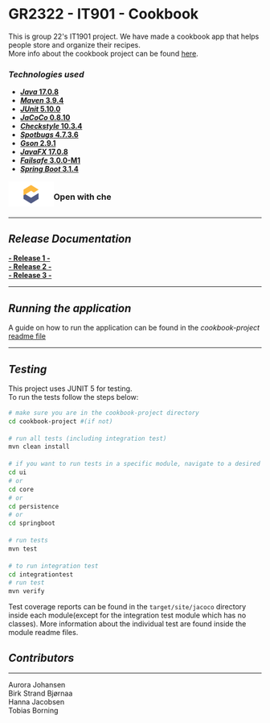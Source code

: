 # __GR2322 - IT901 - Cookbook__

This is group 22's IT1901 project. We have made a cookbook app that helps people store and organize their recipes.  
More info about the cookbook project can be found [here](/cookbook-project/readme.md). 

### **_Technologies used_**
- [**_Java_ 17.0.8**](https://www.oracle.com/java/technologies/downloads/#java17)
- [**_Maven_ 3.9.4**](https://maven.apache.org/download.cgi)
- [**_JUnit_ 5.10.0**](https://junit.org/junit5/docs/current/user-guide/)
- [**_JaCoCo_ 0.8.10**](https://mvnrepository.com/artifact/org.jacoco/jacoco-maven-plugin)
- [**_Checkstyle_ 10.3.4**](https://mvnrepository.com/artifact/com.puppycrawl.tools/checkstyle)
- [**_Spotbugs_ 4.7.3.6**](https://mvnrepository.com/artifact/com.github.spotbugs/spotbugs)
- [**_Gson_ 2.9.1**](https://mvnrepository.com/artifact/com.google.code.gson/gson)
- [**_JavaFX_ 17.0.8**](https://mvnrepository.com/artifact/org.openjfx)
- [**_Failsafe_ 3.0.0-M1**](https://mvnrepository.com/artifact/org.apache.maven.plugins/maven-failsafe-plugin)
- [**_Spring Boot_ 3.1.4**](https://mvnrepository.com/search?q=spring+boot)

<div style="display: flex; align-items: center;">
    <a href="https://che.stud.ntnu.no/#https:/gitlab.stud.idi.ntnu.no/it1901/groups-2023/gr2322/gr2322">
        <img src="assets/eclipse-che.png" width="90" height="50"/>
    </a>
    <h3>Open with che</h3>
</div>

---

## _Release Documentation_
__[- Release 1 -](/docs/release1.md)  
[- Release 2 -](/docs/release2.md)  
[- Release 3 -](/docs/release3.md)__

---

## _Running the application_
A guide on how to run the application can be found in the _cookbook-project_ [readme file](/cookbook-project/readme.md)

---

## _Testing_
This project uses JUNIT 5 for testing.  
To run the tests follow the steps below:
```bash
# make sure you are in the cookbook-project directory
cd cookbook-project #(if not)

# run all tests (including integration test)
mvn clean install

# if you want to run tests in a specific module, navigate to a desired directory:
cd ui 
# or
cd core
# or
cd persistence
# or 
cd springboot

# run tests
mvn test

# to run integration test
cd integrationtest
# run test
mvn verify

```
Test coverage reports can be found in the `target/site/jacoco` directory inside each module(except for the integration test module which has no classes).
More information about the individual test are found inside the module readme files.

## _Contributors_
---
Aurora Johansen  
Birk Strand Bjørnaa  
Hanna Jacobsen  
Tobias Borning

